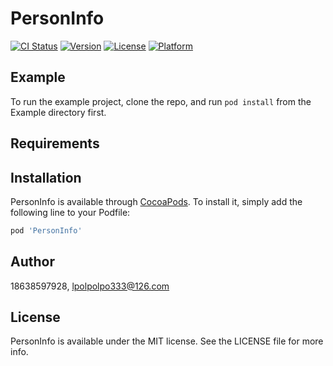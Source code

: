 # PersonInfo

[![CI Status](https://img.shields.io/travis/18638597928/PersonInfo.svg?style=flat)](https://travis-ci.org/18638597928/PersonInfo)
[![Version](https://img.shields.io/cocoapods/v/PersonInfo.svg?style=flat)](https://cocoapods.org/pods/PersonInfo)
[![License](https://img.shields.io/cocoapods/l/PersonInfo.svg?style=flat)](https://cocoapods.org/pods/PersonInfo)
[![Platform](https://img.shields.io/cocoapods/p/PersonInfo.svg?style=flat)](https://cocoapods.org/pods/PersonInfo)

## Example

To run the example project, clone the repo, and run `pod install` from the Example directory first.

## Requirements

## Installation

PersonInfo is available through [CocoaPods](https://cocoapods.org). To install
it, simply add the following line to your Podfile:

```ruby
pod 'PersonInfo'
```

## Author

18638597928, lpolpolpo333@126.com

## License

PersonInfo is available under the MIT license. See the LICENSE file for more info.
